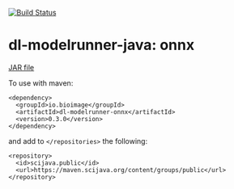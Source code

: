 [![Build Status](https://github.com/bioimage-io/onnx-java-interface/actions/workflows/build.yml/badge.svg)](https://github.com/bioimage-io/onnx-java-interface/actions/workflows/build.yml)

# dl-modelrunner-java: onnx

[JAR file](https://maven.scijava.org/service/local/artifact/maven/redirect?r=releases&g=io.bioimage&a=dl-modelrunner-onnx&v=0.1.0&e=jar)


To use with maven:

```
<dependency>
  <groupId>io.bioimage</groupId>
  <artifactId>dl-modelrunner-onnx</artifactId>
  <version>0.3.0</version>
</dependency>
```

and add to `</repositories>` the following:

```
<repository>
  <id>scijava.public</id>
  <url>https://maven.scijava.org/content/groups/public</url>
</repository>
```
